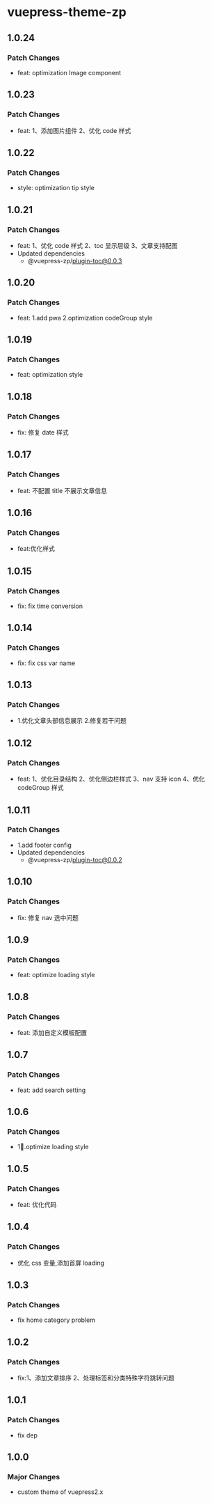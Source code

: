 # vuepress-theme-zp

## 1.0.24

### Patch Changes

- feat: optimization Image component

## 1.0.23

### Patch Changes

- feat:
  1、添加图片组件
  2、优化 code 样式

## 1.0.22

### Patch Changes

- style: optimization tip style

## 1.0.21

### Patch Changes

- feat:
  1、优化 code 样式
  2、toc 显示层级
  3、文章支持配图
- Updated dependencies
  - @vuepress-zp/plugin-toc@0.0.3

## 1.0.20

### Patch Changes

- feat:
  1.add pwa
  2.optimization codeGroup style

## 1.0.19

### Patch Changes

- feat: optimization style

## 1.0.18

### Patch Changes

- fix: 修复 date 样式

## 1.0.17

### Patch Changes

- feat: 不配置 title 不展示文章信息

## 1.0.16

### Patch Changes

- feat:优化样式

## 1.0.15

### Patch Changes

- fix: fix time conversion

## 1.0.14

### Patch Changes

- fix: fix css var name

## 1.0.13

### Patch Changes

- 1.优化文章头部信息展示 2.修复若干问题

## 1.0.12

### Patch Changes

- feat:
  1、优化目录结构
  2、优化侧边栏样式
  3、nav 支持 icon
  4、优化 codeGroup 样式

## 1.0.11

### Patch Changes

- 1.add footer config
- Updated dependencies
  - @vuepress-zp/plugin-toc@0.0.2

## 1.0.10

### Patch Changes

- fix: 修复 nav 选中问题

## 1.0.9

### Patch Changes

- feat: optimize loading style

## 1.0.8

### Patch Changes

- feat: 添加自定义模板配置

## 1.0.7

### Patch Changes

- feat: add search setting

## 1.0.6

### Patch Changes

- 1.optimize loading style

## 1.0.5

### Patch Changes

- feat: 优化代码

## 1.0.4

### Patch Changes

- 优化 css 变量,添加首屏 loading

## 1.0.3

### Patch Changes

- fix home category problem

## 1.0.2

### Patch Changes

- fix:1、添加文章排序 2、处理标签和分类特殊字符跳转问题

## 1.0.1

### Patch Changes

- fix dep

## 1.0.0

### Major Changes

- custom theme of vuepress2.x
